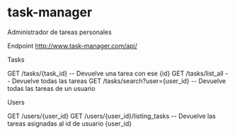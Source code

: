 # task-manager
Administrador de tareas personales

Endpoint
http://www.task-manager.com/api/

Tasks

GET   /tasks/{task_id}   -- Devuelve una tarea con ese {id}
GET   /tasks/list_all    -- Devuelve todas las tareas
GET   /tasks/search?user={user_id}    -- Devuelve todas las tareas de un usuario

Users

GET  /users/{user_id}
GET  /users/{user_id}/listing_tasks -- Devuelve las tareas asignadas al id de usuario {user_id}

